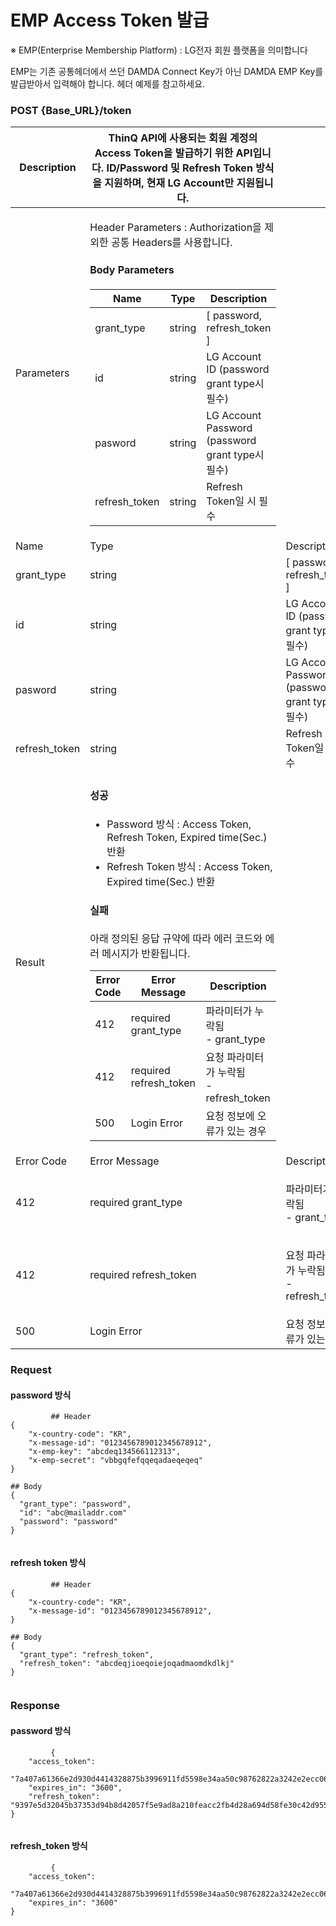 # EMP Access Token 발급

※ EMP(Enterprise Membership Platform) : LG전자 회원 플랫폼을 의미합니다

EMP는 기존 공통헤더에서 쓰던 DAMDA Connect Key가 아닌 DAMDA EMP Key를 발급받아서 입력해야 합니다. 헤더 예제를 참고하세요.

### POST {Base\_URL}/token

| Description    | ThinQ API에 사용되는 회원 계정의 Access Token을 발급하기 위한 API입니다. ID/Password 및 Refresh Token 방식을 지원하며, 현재 LG Account만 지원됩니다.                                                                                                                                                                                                                                                                                                                                                                                                                                                                         |                                               |
| -------------- | ---------------------------------------------------------------------------------------------------------------------------------------------------------------------------------------------------------------------------------------------------------------------------------------------------------------------------------------------------------------------------------------------------------------------------------------------------------------------------------------------------------------------------------------------------------------------------------------- | --------------------------------------------- |
| Parameters     | <p>Header Parameters : Authorization을 제외한 공통 Headers를 사용합니다.</p><h4>Body Parameters</h4><table><thead><tr><th>Name</th><th>Type</th><th>Description</th></tr></thead><tbody><tr><td>grant_type</td><td>string</td><td>[ password, refresh_token ]</td></tr><tr><td>id</td><td>string</td><td>LG Account ID (password grant type시 필수)</td></tr><tr><td>pasword</td><td>string</td><td>LG Account Password (password grant type시 필수)</td></tr><tr><td>refresh_token</td><td>string</td><td>Refresh Token일 시 필수</td></tr></tbody></table>                                                   |                                               |
| Name           | Type                                                                                                                                                                                                                                                                                                                                                                                                                                                                                                                                                                                     | Description                                   |
| grant\_type    | string                                                                                                                                                                                                                                                                                                                                                                                                                                                                                                                                                                                   | \[ password, refresh\_token ]                 |
| id             | string                                                                                                                                                                                                                                                                                                                                                                                                                                                                                                                                                                                   | LG Account ID (password grant type시 필수)       |
| pasword        | string                                                                                                                                                                                                                                                                                                                                                                                                                                                                                                                                                                                   | LG Account Password (password grant type시 필수) |
| refresh\_token | string                                                                                                                                                                                                                                                                                                                                                                                                                                                                                                                                                                                   | Refresh Token일 시 필수                           |
| Result         | <h4>성공</h4><ul><li>Password 방식 : Access Token, Refresh Token, Expired time(Sec.) 반환</li><li>Refresh Token 방식 : Access Token, Expired time(Sec.) 반환</li></ul><h4>실패</h4><p>아래 정의된 응답 규약에 따라 에러 코드와 에러 메시지가 반환됩니다.</p><table><thead><tr><th>Error Code</th><th>Error Message</th><th>Description</th></tr></thead><tbody><tr><td>412</td><td>required grant_type</td><td>파라미터가 누락됨<br>- grant_type</td></tr><tr><td>412</td><td>required refresh_token</td><td>요청 파라미터가 누락됨<br>- refresh_token</td></tr><tr><td>500</td><td>Login Error</td><td>요청 정보에 오류가 있는 경우</td></tr></tbody></table> |                                               |
| Error Code     | Error Message                                                                                                                                                                                                                                                                                                                                                                                                                                                                                                                                                                            | Description                                   |
| 412            | required grant\_type                                                                                                                                                                                                                                                                                                                                                                                                                                                                                                                                                                     | <p>파라미터가 누락됨<br>- grant_type</p>              |
| 412            | required refresh\_token                                                                                                                                                                                                                                                                                                                                                                                                                                                                                                                                                                  | <p>요청 파라미터가 누락됨<br>- refresh_token</p>        |
| 500            | Login Error                                                                                                                                                                                                                                                                                                                                                                                                                                                                                                                                                                              | 요청 정보에 오류가 있는 경우                              |

### Request

#### password 방식

```
         ## Header
{
    "x-country-code": "KR",
    "x-message-id": "0123456789012345678912",
    "x-emp-key": "abcdeq134566112313",
    "x-emp-secret": "vbbgqfefqqeqadaeqeqeq"
}

## Body
{
  "grant_type": "password",
  "id": "abc@mailaddr.com"
  "password": "password"
}
       
```

#### refresh token 방식

```
         ## Header
{
    "x-country-code": "KR",
    "x-message-id": "0123456789012345678912",
}

## Body
{
  "grant_type": "refresh_token",
  "refresh_token": "abcdeqjioeqoiejoqadmaomdkdlkj"
}
       
```

### Response

#### password 방식

```
         {
    "access_token":
    "7a407a61366e2d930d4414328875b3996911fd5598e34aa50c98762822a3242e2ecc06cf9252514081ddafec48916495",
    "expires_in": "3600",
    "refresh_token": "9397e5d32045b37353d94b8d42057f5e9ad8a210feacc2fb4d28a694d58fe30c42d955c15fa436825364dde96b59a1a0"
}
       
```

#### refresh\_token 방식

```
         {
    "access_token":
    "7a407a61366e2d930d4414328875b3996911fd5598e34aa50c98762822a3242e2ecc06cf9252514081ddafec48916495",
    "expires_in": "3600"
}
       
```
